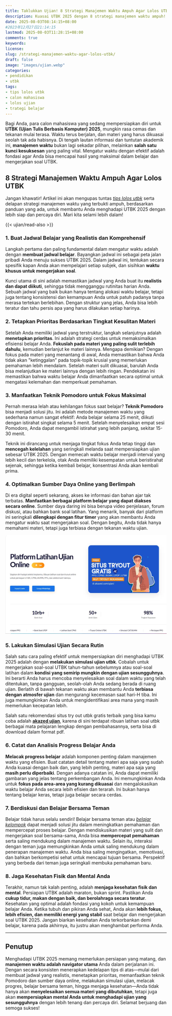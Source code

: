```yaml
---
title: Taklukkan Ujian! 8 Strategi Manajemen Waktu Ampuh Agar Lolos UTBK
description: Kuasai UTBK 2025 dengan 8 strategi manajemen waktu ampuh! Pelajari tips belajar efektif, prioritaskan materi, manfaatkan simulasi, dan jaga kesehatan untuk calon mahasiswa meraih sukses ujian
date: 2025-08-03T08:14:15+08:00 
#2023年12月27日21:14:15
lastmod: 2025-08-03T11:28:15+08:00 
comments: true
keywords: 
license: 
slug: /strategi-manajemen-waktu-agar-lolos-utbk/
draft: false 
image: "images/ujian.webp"
categories:
- pendidikan
- utbk
tags:
- tips lolos utbk
- calon mahasiswa
- lolos ujian
- trategi belajar
---
```


Bagi Anda, para calon mahasiswa yang sedang mempersiapkan diri untuk **UTBK (Ujian Tulis Berbasis Komputer) 2025**, mungkin rasa cemas dan tekanan mulai terasa. Waktu terus berjalan, dan materi yang harus dikuasai seolah tak ada habisnya. Di tengah lautan informasi dan tuntutan akademik ini, **manajemen waktu** bukan lagi sekadar pilihan, melainkan **salah satu kunci kesuksesan** yang paling vital. Mengatur waktu dengan efektif adalah fondasi agar Anda bisa mencapai hasil yang maksimal dalam belajar dan mengerjakan soal UTBK.

## 8 Strategi Manajemen Waktu Ampuh Agar Lolos UTBK
Jangan khawatir! Artikel ini akan mengupas tuntas *[tips lolos utbk](/strategi-manajemen-waktu-agar-lolos-utbk/)* serta delapan strategi manajemen waktu yang terbukti ampuh, berdasarkan panduan yang ada, untuk membantu Anda menghadapi UTBK 2025 dengan lebih siap dan percaya diri. Mari kita selami lebih dalam!

{{< ujian/read-also >}}

### **1. Buat Jadwal Belajar yang Realistis dan Komprehensif**

Langkah pertama dan paling fundamental dalam mengatur waktu adalah dengan **membuat jadwal belajar**. Bayangkan jadwal ini sebagai peta jalan pribadi Anda menuju sukses UTBK 2025. Dalam jadwal ini, tentukan secara spesifik kapan Anda akan mempelajari setiap subjek, dan sisihkan **waktu khusus untuk mengerjakan soal**.

Kunci utama di sini adalah memastikan jadwal yang Anda buat itu **realistis dan dapat diikuti**, sehingga tidak mengganggu rutinitas harian Anda. Sebuah jadwal yang baik bukan hanya tentang alokasi waktu belajar, tetapi juga tentang konsistensi dan kemampuan Anda untuk patuh padanya tanpa merasa tertekan berlebihan. Dengan struktur yang jelas, Anda bisa lebih teratur dan tahu persis apa yang harus dilakukan setiap harinya.

### **2. Tetapkan Prioritas Berdasarkan Tingkat Kesulitan Materi**

Setelah Anda memiliki jadwal yang terstruktur, langkah selanjutnya adalah **menetapkan prioritas**. Ini adalah strategi cerdas untuk memaksimalkan efisiensi belajar Anda. **Fokuslah pada materi yang paling sulit terlebih dahulu**, kemudian berlanjut ke materi lainnya. Mengapa demikian? Dengan fokus pada materi yang menantang di awal, Anda memastikan bahwa Anda tidak akan "ketinggalan" pada topik-topik krusial yang memerlukan pemahaman lebih mendalam. Setelah materi sulit dikuasai, barulah Anda bisa melanjutkan ke materi lainnya dengan lebih ringan. Pendekatan ini memastikan bahwa waktu belajar Anda dimanfaatkan secara optimal untuk mengatasi kelemahan dan memperkuat pemahaman.

### **3. Manfaatkan Teknik Pomodoro untuk Fokus Maksimal**

Pernah merasa lelah atau kehilangan fokus saat belajar? **Teknik Pomodoro** bisa menjadi solusi jitu. Ini adalah metode manajemen waktu yang sederhana namun sangat efektif: Anda belajar selama 25 menit, diikuti dengan istirahat singkat selama 5 menit. Setelah menyelesaikan empat sesi Pomodoro, Anda dapat mengambil istirahat yang lebih panjang, sekitar 15-30 menit.

Teknik ini dirancang untuk menjaga tingkat fokus Anda tetap tinggi dan **mencegah kelelahan** yang seringkali melanda saat mempersiapkan ujian sebesar UTBK 2025. Dengan memecah waktu belajar menjadi interval yang lebih kecil dan terkelola, otak Anda memiliki kesempatan untuk beristirahat sejenak, sehingga ketika kembali belajar, konsentrasi Anda akan kembali prima.

### **4. Optimalkan Sumber Daya Online yang Berlimpah**

Di era digital seperti sekarang, akses ke informasi dan bahan ajar tak terbatas. **Manfaatkan berbagai platform belajar yang dapat diakses secara online**. Sumber daya daring ini bisa berupa video penjelasan, forum diskusi, atau bahkan bank soal latihan. Yang menarik, banyak dari platform ini seringkali **dilengkapi dengan fitur timer** yang akan membantu Anda mengatur waktu saat mengerjakan soal. Dengan begitu, Anda tidak hanya memahami materi, tetapi juga terbiasa dengan tekanan waktu ujian.

![situs simulasi utbk](images/tryout.webp)
### **5. Lakukan Simulasi Ujian Secara Rutin**

Salah satu cara paling efektif untuk mempersiapkan diri menghadapi UTBK 2025 adalah dengan **melakukan simulasi ujian utbk**. Cobalah untuk mengerjakan soal-soal UTBK tahun-tahun sebelumnya atau soal-soal latihan dalam **kondisi yang semirip mungkin dengan ujian sesungguhnya**. Ini berarti Anda harus mencoba menyelesaikan soal dalam waktu yang telah ditentukan, tanpa gangguan, seolah-olah Anda sedang berada di ruang ujian. Berlatih di bawah tekanan waktu akan membantu Anda **terbiasa dengan atmosfer ujian** dan mengurangi kecemasan saat hari-H tiba. Ini juga memungkinkan Anda untuk mengidentifikasi area mana yang masih memerlukan kecepatan lebih.

Salah satu rekomendasi situs try out utbk gratis terbaik yang bisa kamu coba adalah **[akazed ujian](/ujian/)**, karena di sini terdapat ribuan latihan soal utbk berbagai mata pelajaran lengkap dengan pembahasannya, serta bisa di download dalam format pdf.

### **6. Catat dan Analisis Progress Belajar Anda**

**Melacak progress belajar** adalah komponen penting dalam manajemen waktu yang efisien. Buat catatan detail tentang materi apa saja yang sudah Anda kuasai dengan baik dan, yang lebih penting, materi apa saja yang **masih perlu diperbaiki**. Dengan adanya catatan ini, Anda dapat memiliki gambaran yang jelas tentang perkembangan Anda. Ini memungkinkan Anda untuk **fokus pada area-area yang kurang dikuasai** dan mengalokasikan waktu belajar Anda secara lebih efisien dan terarah. Ini bukan hanya tentang belajar keras, tetapi juga belajar secara cerdas.

### **7. Berdiskusi dan Belajar Bersama Teman**

Belajar tidak harus selalu sendiri! Belajar bersama teman atau *[belajar kelompok](/strategi-belajar-kelompok-efektif/)* dapat menjadi solusi jitu dalam meningkatkan pemahaman dan mempercepat proses belajar. Dengan mendiskusikan materi yang sulit dan mengerjakan soal bersama-sama, Anda bisa **mempercepat pemahaman** serta saling mendukung dalam manajemen waktu. Selain itu, interaksi dengan teman juga memungkinkan Anda untuk saling mendukung dalam penerapan manajemen waktu. Anda bisa saling mengingatkan, memotivasi, dan bahkan berkompetisi sehat untuk mencapai tujuan bersama. Perspektif yang berbeda dari teman juga seringkali membuka pemahaman baru.

### **8. Jaga Kesehatan Fisik dan Mental Anda**

Terakhir, namun tak kalah penting, adalah **menjaga kesehatan fisik dan mental**. Persiapan UTBK adalah maraton, bukan sprint. Pastikan Anda **cukup tidur, makan dengan baik, dan berolahraga secara teratur**. Kesehatan yang optimal adalah fondasi yang kokoh untuk kemampuan belajar Anda. Ketika tubuh dan pikiran Anda sehat, Anda akan **lebih fokus, lebih efisien, dan memiliki energi yang stabil** saat belajar dan mengerjakan soal UTBK 2025. Jangan biarkan kesehatan Anda terkorbankan demi belajar, karena pada akhirnya, itu justru akan menghambat performa Anda.

---

## Penutup

Menghadapi UTBK 2025 memang memerlukan persiapan yang matang, dan **manajemen waktu adalah navigator utama** Anda dalam perjalanan ini. Dengan secara konsisten menerapkan kedelapan tips di atas—mulai dari membuat jadwal yang realistis, menetapkan prioritas, memanfaatkan teknik Pomodoro dan sumber daya online, melakukan simulasi ujian, melacak progres, belajar bersama teman, hingga menjaga kesehatan—Anda tidak hanya akan **menyelesaikan semua materi yang dibutuhkan**, tetapi juga akan **mempersiapkan mental Anda untuk menghadapi ujian yang sesungguhnya** dengan lebih tenang dan percaya diri. Selamat berjuang dan semoga sukses!